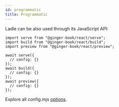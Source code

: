 ```yaml
---
id: programmatic
title: Programmatic
---
```


Ladle can be also used through its JavaScript API:

```tsx
import serve from "@ginger-book/react/serve";
import build from "@ginger-book/react/build";
import preview from "@ginger-book/react/preview";

await serve({
  // config: {}
});
await build({
  // config: {}
});
await preview({
  // config: {}
});
```

Explore all config.mjs [options](./config#ladleconfigmjs).
